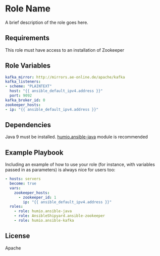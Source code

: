 Role Name
=========

A brief description of the role goes here.

Requirements
------------

This role must have access to an installation of Zookeeper

Role Variables
--------------

```yaml
kafka_mirror: http://mirrors.ae-online.de/apache/kafka
kafka_listeners:
- scheme: "PLAINTEXT"
  host: "{{ ansible_default_ipv4.address }}"
  port: 9092
kafka_broker_id: 0
zookeeper_hosts:
- ip: "{{ ansible_default_ipv4.address }}"
```

Dependencies
------------

Java 9 must be installed. [humio.ansible-java](https://github.com/humio/ansible-java) module is recommended

Example Playbook
----------------

Including an example of how to use your role (for instance, with variables passed in as parameters) is always nice for users too:

```yaml
- hosts: servers
  become: true
  vars:
	zookeeper_hosts:
	  - zookeeper_id: 1
	    ip: "{{ ansible_default_ipv4.address }}"
  roles:
    - role: humio.ansible-java
    - role: AnsibleShipyard.ansible-zookeeper
    - role: humio.ansible-kafka
```

License
-------

Apache
